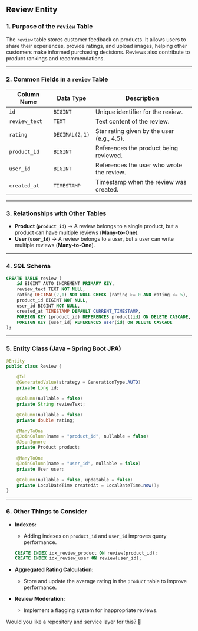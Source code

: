 ## **Review Entity**

### **1. Purpose of the `review` Table**  
The `review` table stores customer feedback on products. It allows users to share their experiences, provide ratings, and upload images, helping other customers make informed purchasing decisions. Reviews also contribute to product rankings and recommendations.

---

### **2. Common Fields in a `review` Table**  

| **Column Name**  | **Data Type**            | **Description**                              |
|------------------|-------------------------|----------------------------------------------|
| `id`            | `BIGINT`                  | Unique identifier for the review.           |
| `review_text`   | `TEXT`                    | Text content of the review.                 |
| `rating`        | `DECIMAL(2,1)`            | Star rating given by the user (e.g., 4.5).  |
| `product_id`    | `BIGINT`                  | References the product being reviewed.      |
| `user_id`       | `BIGINT`                  | References the user who wrote the review.   |
| `created_at`    | `TIMESTAMP`               | Timestamp when the review was created.      |

---

### **3. Relationships with Other Tables**  

- **Product (`product_id`)** → A review belongs to a single product, but a product can have multiple reviews (**Many-to-One**).  
- **User (`user_id`)** → A review belongs to a user, but a user can write multiple reviews (**Many-to-One**).  

---

### **4. SQL Schema**  
```sql
CREATE TABLE review (
    id BIGINT AUTO_INCREMENT PRIMARY KEY,
    review_text TEXT NOT NULL,
    rating DECIMAL(2,1) NOT NULL CHECK (rating >= 0 AND rating <= 5),
    product_id BIGINT NOT NULL,
    user_id BIGINT NOT NULL,
    created_at TIMESTAMP DEFAULT CURRENT_TIMESTAMP,
    FOREIGN KEY (product_id) REFERENCES product(id) ON DELETE CASCADE,
    FOREIGN KEY (user_id) REFERENCES user(id) ON DELETE CASCADE
);
```

---

### **5. Entity Class (Java – Spring Boot JPA)**  
```java
@Entity
public class Review {

    @Id
    @GeneratedValue(strategy = GenerationType.AUTO)
    private Long id;

    @Column(nullable = false)
    private String reviewText;

    @Column(nullable = false)
    private double rating;

    @ManyToOne
    @JoinColumn(name = "product_id", nullable = false)
    @JsonIgnore
    private Product product;

    @ManyToOne
    @JoinColumn(name = "user_id", nullable = false)
    private User user;

    @Column(nullable = false, updatable = false)
    private LocalDateTime createdAt = LocalDateTime.now();
}
```

---

### **6. Other Things to Consider**  

- **Indexes:**  
  - Adding indexes on `product_id` and `user_id` improves query performance.  
  ```sql
  CREATE INDEX idx_review_product ON review(product_id);
  CREATE INDEX idx_review_user ON review(user_id);
  ```

- **Aggregated Rating Calculation:**  
  - Store and update the average rating in the `product` table to improve performance.  

- **Review Moderation:**  
  - Implement a flagging system for inappropriate reviews.  

Would you like a repository and service layer for this? 🚀

